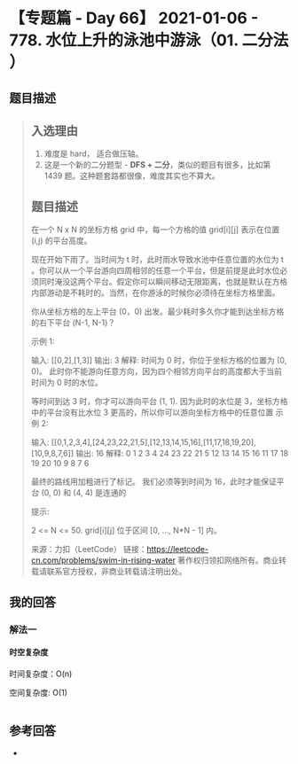 # 【专题篇 - Day 66】 2021-01-06 - 778. 水位上升的泳池中游泳（01. 二分法 ）

## 题目描述

> ## 入选理由
>
> 1. 难度是 hard， 适合做压轴。
> 2. 这是一个新的二分题型 - **DFS + 二分**，类似的题目有很多，比如第 1439 题。这种题套路都很像，难度其实也不算大。
>
> ## 题目描述
>
> 在一个 N x N 的坐标方格 grid 中，每一个方格的值 grid[i][j] 表示在位置 (i,j) 的平台高度。
>
> 现在开始下雨了。当时间为 t 时，此时雨水导致水池中任意位置的水位为 t 。你可以从一个平台游向四周相邻的任意一个平台，但是前提是此时水位必须同时淹没这两个平台。假定你可以瞬间移动无限距离，也就是默认在方格内部游动是不耗时的。当然，在你游泳的时候你必须待在坐标方格里面。
>
> 你从坐标方格的左上平台 (0，0) 出发。最少耗时多久你才能到达坐标方格的右下平台 (N-1, N-1)？
>
> 示例 1:
>
> 输入: [[0,2],[1,3]]
> 输出: 3
> 解释:
> 时间为 0 时，你位于坐标方格的位置为 (0, 0)。
> 此时你不能游向任意方向，因为四个相邻方向平台的高度都大于当前时间为 0 时的水位。
>
> 等时间到达 3 时，你才可以游向平台 (1, 1). 因为此时的水位是 3，坐标方格中的平台没有比水位 3 更高的，所以你可以游向坐标方格中的任意位置
> 示例 2:
>
> 输入: [[0,1,2,3,4],[24,23,22,21,5],[12,13,14,15,16],[11,17,18,19,20],[10,9,8,7,6]]
> 输出: 16
> 解释:
> 0 1 2 3 4
> 24 23 22 21 5
> 12 13 14 15 16
> 11 17 18 19 20
> 10 9 8 7 6
>
> 最终的路线用加粗进行了标记。
> 我们必须等到时间为 16，此时才能保证平台 (0, 0) 和 (4, 4) 是连通的
>
> 提示:
>
> 2 <= N <= 50.
> grid[i][j] 位于区间 [0, ..., N*N - 1] 内。
>
> 来源：力扣（LeetCode）
> 链接：https://leetcode-cn.com/problems/swim-in-rising-water
> 著作权归领扣网络所有。商业转载请联系官方授权，非商业转载请注明出处。

## 我的回答

### 解法一

#### 时空复杂度

时间复杂度：O(n)

空间复杂度: O(1)

```JavaScript

```

## 参考回答

-
